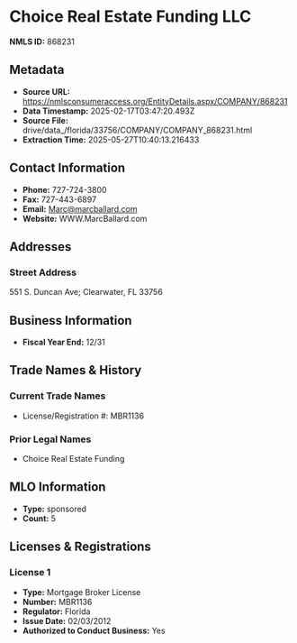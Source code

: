 # Choice Real Estate Funding LLC

**NMLS ID:** 868231

## Metadata
- **Source URL:** https://nmlsconsumeraccess.org/EntityDetails.aspx/COMPANY/868231
- **Data Timestamp:** 2025-02-17T03:47:20.493Z
- **Source File:** drive/data_/florida/33756/COMPANY/COMPANY_868231.html
- **Extraction Time:** 2025-05-27T10:40:13.216433

## Contact Information
- **Phone:** 727-724-3800
- **Fax:** 727-443-6897
- **Email:** Marc@marcballard.com
- **Website:** WWW.MarcBallard.com

## Addresses
### Street Address
551 S. Duncan Ave; Clearwater, FL 33756

## Business Information
- **Fiscal Year End:** 12/31

## Trade Names & History
### Current Trade Names
- License/Registration #: MBR1136

### Prior Legal Names
- Choice Real Estate Funding

## MLO Information
- **Type:** sponsored
- **Count:** 5

## Licenses & Registrations

### License 1
- **Type:** Mortgage Broker License
- **Number:** MBR1136
- **Regulator:** Florida
- **Issue Date:** 02/03/2012
- **Authorized to Conduct Business:** Yes
